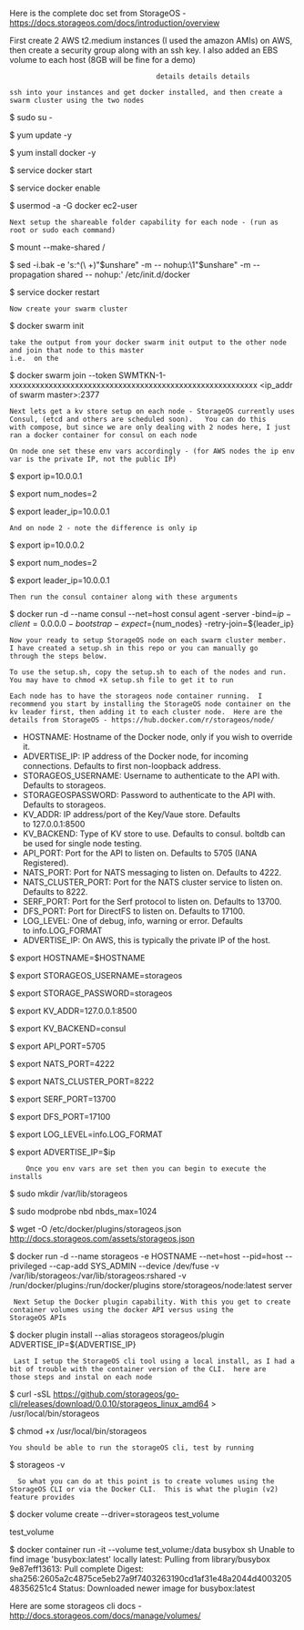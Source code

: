 Here is the complete doc set from StorageOS - https://docs.storageos.com/docs/introduction/overview

First create 2 AWS t2.medium instances (I used the amazon AMIs) on AWS,  then create a security group along with an ssh key.  I also added an EBS volume to each host (8GB will be fine for a demo)

                                        details details details

    ssh into your instances and get docker installed, and then create a swarm cluster using the two nodes

$ sudo su -

$ yum update -y

$ yum install docker -y

$ service docker start 

$ service docker enable 

$ usermod -a -G docker ec2-user


    Next setup the shareable folder capability for each node - (run as root or sudo each command)

$ mount --make-shared /

$ sed -i.bak -e  's:^\(\ \+\)"$unshare" -m -- nohup:\1"$unshare" -m --propagation shared -- nohup:'  /etc/init.d/docker

$ service docker restart

    Now create your swarm cluster

$ docker swarm init

    take the output from your docker swarm init output to the other node and join that node to this master
    i.e.  on the

$ docker swarm join     --token SWMTKN-1-xxxxxxxxxxxxxxxxxxxxxxxxxxxxxxxxxxxxxxxxxxxxxxxxxxxxxxxxx     <ip_addr of swarm master>:2377


    Next lets get a kv store setup on each node - StorageOS currently uses Consul, (etcd and others are scheduled soon).   You can do this     with compose, but since we are only dealing with 2 nodes here, I just ran a docker container for consul on each node

    On node one set these env vars accordingly - (for AWS nodes the ip env var is the private IP, not the public IP)

$ export ip=10.0.0.1

$ export num_nodes=2

$ export leader_ip=10.0.0.1

    And on node 2 - note the difference is only ip

$ export ip=10.0.0.2

$ export num_nodes=2

$ export leader_ip=10.0.0.1

    Then run the consul container along with these arguments

$ docker run -d --name consul --net=host consul agent -server -bind=${ip} -client=0.0.0.0 -bootstrap-expect=${num_nodes} -retry-join=${leader_ip}


    Now your ready to setup StorageOS node on each swarm cluster member.  I have created a setup.sh in this repo or you can manually go       through the steps below.  

    To use the setup.sh, copy the setup.sh to each of the nodes and run.  
    You may have to chmod +X setup.sh file to get it to run 

    Each node has to have the storageos node container running.  I recommend you start by installing the StorageOS node container on the       kv leader first, then adding it to each cluster node.  Here are the details from StorageOS - https://hub.docker.com/r/storageos/node/


* HOSTNAME: Hostname of the Docker node, only if you wish to override it.
* ADVERTISE_IP: IP address of the Docker node, for incoming connections. Defaults to first non-loopback address.
* STORAGEOS_USERNAME: Username to authenticate to the API with. Defaults to storageos.
* STORAGEOSPASSWORD: Password to authenticate to the API with. Defaults to storageos.
* KV_ADDR: IP address/port of the Key/Vaue store. Defaults to 127.0.0.1:8500
* KV_BACKEND: Type of KV store to use. Defaults to consul. boltdb can be used for single node testing.
* API_PORT: Port for the API to listen on. Defaults to 5705 (IANA Registered).
* NATS_PORT: Port for NATS messaging to listen on. Defaults to 4222.
* NATS_CLUSTER_PORT: Port for the NATS cluster service to listen on. Defaults to 8222.
* SERF_PORT: Port for the Serf protocol to listen on. Defaults to 13700.
* DFS_PORT: Port for DirectFS to listen on. Defaults to 17100.
* LOG_LEVEL: One of debug, info, warning or error. Defaults to info.LOG_FORMAT
* ADVERTISE_IP: On AWS, this is typically the private IP of the host. 

$ export HOSTNAME=$HOSTNAME

$ export STORAGEOS_USERNAME=storageos

$ export STORAGE_PASSWORD=storageos

$ export KV_ADDR=127.0.0.1:8500

$ export KV_BACKEND=consul

$ export API_PORT=5705

$ export NATS_PORT=4222

$ export NATS_CLUSTER_PORT=8222

$ export SERF_PORT=13700

$ export DFS_PORT=17100

$ export LOG_LEVEL=info.LOG_FORMAT

$ export ADVERTISE_IP=$ip

        Once you env vars are set then you can begin to execute the installs

$ sudo mkdir /var/lib/storageos

$ sudo modprobe nbd nbds_max=1024

$ wget -O /etc/docker/plugins/storageos.json http://docs.storageos.com/assets/storageos.json

$ docker run -d --name storageos -e HOSTNAME --net=host --pid=host --privileged --cap-add SYS_ADMIN --device /dev/fuse -v /var/lib/storageos:/var/lib/storageos:rshared -v /run/docker/plugins:/run/docker/plugins store/storageos/node:latest server


     Next Setup the Docker plugin capability. With this you get to create container volumes using the docker API versus using the              StorageOS APIs

$ docker plugin install --alias storageos storageos/plugin ADVERTISE_IP=${ADVERTISE_IP}

     Last I setup the StorageOS cli tool using a local install, as I had a bit of trouble with the container version of the CLI.  here are      those steps and instal on each node

$ curl -sSL https://github.com/storageos/go-cli/releases/download/0.0.10/storageos_linux_amd64 > /usr/local/bin/storageos

$ chmod +x /usr/local/bin/storageos

    You should be able to run the storageOS cli, test by running

$ storageos -v

      So what you can do at this point is to create volumes using the StorageOS CLI or via the Docker CLI.  This is what the plugin (v2)         feature provides

$ docker volume create --driver=storageos test_volume

test_volume

$ docker container run -it --volume test_volume:/data busybox sh
Unable to find image 'busybox:latest' locally
latest: Pulling from library/busybox
9e87eff13613: Pull complete 
Digest: sha256:2605a2c4875ce5eb27a9f7403263190cd1af31e48a2044d400320548356251c4
Status: Downloaded newer image for busybox:latest


Here are some storageos cli docs - http://docs.storageos.com/docs/manage/volumes/

